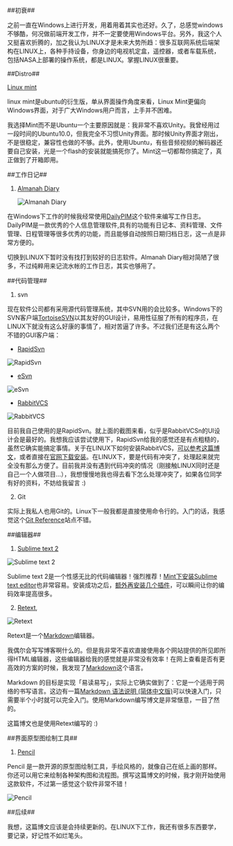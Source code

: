 ##初衰##

之前一直在Windows上进行开发，用着用着其实也还好。久了，总感觉windows不够酷，何况做前端开发工作，并不一定要使用Windows平台。另外，我这个人又挺喜欢折腾的，加之我认为LINUX才是未来大势所趋：很多互联网系统后端架构在LINUX上，各种手持设备，你身边的电视机定盒，遥控器，或者车载系统，包括NASA上部署的操作系统，都是LINUX。掌握LINUX很重要。

##Distro##

[Linux mint](http://www.linuxmint.com/)

linux mint是ubuntu的衍生版，单从界面操作角度来看，Linux Mint更偏向Windows界面，对于广大Windows用户而言，上手并不困难。

我选择Mint而不是Ubuntu一个主要原因就是：我非常不喜欢Unity。我曾经用过一段时间的Ubuntu10.0，但我完全不习惯Unity界面。那时候Unity界面才刚出，不是很稳定，兼容性也做的不够。此外，使用Ubuntu，有些音频视频的解码器还要自己安装，光是一个flash的安装就能搞死你了。Mint这一切都帮你搞定了，真正做到了开箱即用。

##工作日记##


1.  [Almanah Diary](https://wiki.gnome.org/Almanah_Diary)   

    ![Almanah Diary](http://tecnocode.co.uk/wp-content/uploads/2008/11/screenshot-almanah-diary-1.png)

在Windows下工作的时候我经常使用[DailyPIM](http://www.dailypim.com/)这个软件来编写工作日志。 DailyPIM是一款优秀的个人信息管理软件,具有的功能有日记本、资料管理、文件管理、日程管理等很多优秀的功能，而且能够自动按照日期归档日志，这一点是非常方便的。

切换到LINUX下暂时没有找打到较好的日志软件。Almanah Diary相对简陋了很多，不过纯粹用来记流水帐的工作日志，其实也够用了。

##代码管理##

1.  svn

现在软件公司都有采用源代码管理系统，其中SVN用的会比较多。Windows下的SVN客户端[TortoiseSVN](http://tortoisesvn.net/downloads.html)以其友好的GUI设计，易用性征服了所有的程序员，在LINUX下就没有这么好康的事情了，相对苦逼了许多。不过我们还是有这么两个不错的GUI客户端：   

+  [RapidSvn](http://community.linuxmint.com/software/view/rapidsvn)   
    
![RapidSvn](http://rapidsvn.tigris.org/screenshots/linux-1024x768-1.png)    
    
+  [eSvn](http://zoneit.free.fr/esvn/index.php)    
    
![eSvn](http://zoneit.free.fr/esvn/img/612-ss1_o.png)
    
+  [RabbitVCS](http://www.rabbitvcs.org/)  
    
![RabbitVCS](http://www.rabbitvcs.org/images/screenshots/git-log.png)
    
目前我自己使用的是RapidSvn。就上面的截图来看，似乎是RabbitVCSn的UI设计会是最好的。我想我应该尝试使用下，RapidSvn给我的感觉还是有点粗糙的，虽然它确实能搞定事情。关于在LINUX下如何安装RabbitVCS，[可以参考这篇博文](http://xfeng.me/linux-svn-tool-rabbitvcs/)，或者直接在[官网下载安装](http://wiki.rabbitvcs.org/wiki/download)。在LINUX下，要是代码有冲突了，处理起来就完全没有那么方便了。目前我并没有遇到代码冲突的情况（刚接触LINUX同时还是自己一个人做项目...），我想慢慢地我也得去看下怎么处理冲突了，如果各位同学有好的资料，不妨给我留言 :)

2.  Git

实际上我私人也用Git的。Linux下一般我都是直接使用命令行的。入门的话，我感觉这个[Git Reference](http://gitref.org/)站点不错。

##编辑器##

1.  [Sublime text 2](http://www.sublimetext.com/)

![Sublime text 2](http://www.designerstalk.com/forums/attachments/software/11468d1329991697-sublime-text-2-sublime.jpg)

Sublime text 2是一个性感无比的代码编辑器！强烈推荐！[Mint下安装Sublime text editor](http://community.linuxmint.com/tutorial/view/907)也非常容易。安装成功之后，[额外再安装几个插件](http://www.iplaysoft.com/sublimetext.html)，可以瞬间让你的编码效率提高很多。

2.  [Retext](http://sourceforge.net/projects/retext/),

![Retext](http://blog.sudobits.com/wp-content/uploads/2012/10/live-preview-ReText.jpg)

Retext是一个[Markdown](http://en.wikipedia.org/wiki/Markdown)编辑器。

我偶尔会写写博客啊什么的。但是我非常不喜欢直接使用各个网站提供的所见即所得HTML编辑器，这些编辑器给我的感觉就是非常没有效率！在网上查看是否有更高效的方案的时候，我发现了[Markdown](http://en.wikipedia.org/wiki/Markdown)这个语言。

Markdown 的目标是实现「易读易写」，实际上它确实做到了：它是一个适用于网络的书写语言。这边有一篇[Markdown 语法说明 (简体中文版)](http://wowubuntu.com/markdown/)可以快速入门，只需要半个小时就可以完全入门。使用Markdown编写博文是非常惬意，一目了然的。

这篇博文也是使用Retext编写的 :)

##界面原型图绘制工具##

1.  [Pencil](http://pencil.evolus.vn/)

Pencil 是一款开源的原型图绘制工具，手绘风格的，就像自己在纸上画的那样。你还可以用它来绘制各种架构图和流程图。撰写这篇博文的时候，我才刚开始使用这款软件，不过第一感觉这个软件非常不错！

![Pencil](http://static.oschina.net/uploads/img/201105/30220353_D76f.jpg)

##后续##

我想，这篇博文应该是会持续更新的。在LINUX下工作，我还有很多东西要学，要记录，好记性不如烂笔头。
